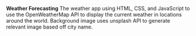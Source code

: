 **Weather Forecasting**
The weather app using HTML, CSS, and JavaScript to use the OpenWeatherMap API to display the current weather in locations around the world. Background image uses unsplash API to generate relevant image based off city name.
